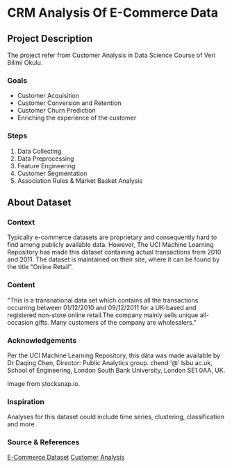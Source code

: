 # CRM Analysis Of E-Commerce Data

## Project Description
The project refer from Customer Analysis in Data Science Course of Veri Bilimi Okulu. 

### Goals
- Customer Acquisition
- Customer Conversion and Retention
- Customer Churn Prediction
- Enriching the experience of the customer

### Steps
1. Data Collecting
2. Data Preprocessing
3. Feature Engineering
4. Customer Segmentation
5. Association Rules & Market Basket Analysis 

## About Dataset

### Context
Typically e-commerce datasets are proprietary and consequently hard to find among publicly available data. However, The UCI Machine Learning Repository has made this dataset containing actual transactions from 2010 and 2011. The dataset is maintained on their site, where it can be found by the title "Online Retail".

### Content
"This is a transnational data set which contains all the transactions occurring between 01/12/2010 and 09/12/2011 for a UK-based and registered non-store online retail.The company mainly sells unique all-occasion gifts. Many customers of the company are wholesalers."

### Acknowledgements
Per the UCI Machine Learning Repository, this data was made available by Dr Daqing Chen, Director: Public Analytics group. chend '@' lsbu.ac.uk, School of Engineering, London South Bank University, London SE1 0AA, UK.

Image from stocksnap.io.

### Inspiration
Analyses for this dataset could include time series, clustering, classification and more.

### Source & References
[E-Commerce Dataset](https://www.kaggle.com/datasets/carrie1/ecommerce-data)
[Customer Analysis](https://youtu.be/DowbzgtH0-0)

